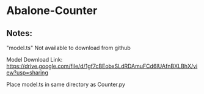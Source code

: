# Abalone-Counter

## Notes:
"model.ts" Not available to download from github

Model Download Link: https://drive.google.com/file/d/1gf7cBEobxSLdRDAmuFCd6IUAfnBXLBhX/view?usp=sharing

Place model.ts in same directory as Counter.py
